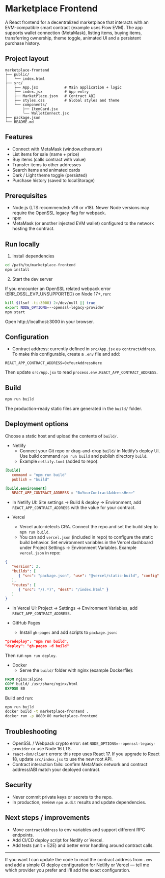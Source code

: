 # Marketplace Frontend

A React frontend for a decentralized marketplace that interacts with an EVM-compatible smart contract (example uses Flow EVM). The app supports wallet connection (MetaMask), listing items, buying items, transferring ownership, theme toggle, animated UI and a persistent purchase history.

## Project layout

```
marketplace-frontend
├── public/
│   └── index.html
├── src/
│   ├── App.jsx            # Main application + logic
│   ├── index.jsx          # App entry
│   ├── MarketPlace.json   # Contract ABI
│   ├── styles.css         # Global styles and theme
│   └── components/
│       ├── ItemCard.jsx
│       └── WalletConnect.jsx
├── package.json
└── README.md
```

## Features

- Connect with MetaMask (window.ethereum)
- List items for sale (name + price)
- Buy items (calls contract with value)
- Transfer items to other addresses
- Search items and animated cards
- Dark / Light theme toggle (persisted)
- Purchase history (saved to localStorage)

## Prerequisites

- Node.js (LTS recommended: v16 or v18). Newer Node versions may require the OpenSSL legacy flag for webpack.
- npm
- MetaMask (or another injected EVM wallet) configured to the network hosting the contract.

## Run locally

1. Install dependencies

```bash
cd /path/to/marketplace-frontend
npm install
```

2. Start the dev server

If you encounter an OpenSSL related webpack error (ERR_OSSL_EVP_UNSUPPORTED) on Node 17+, run:

```bash
kill $(lsof -ti:3000) 2>/dev/null || true
export NODE_OPTIONS=--openssl-legacy-provider
npm start
```

Open http://localhost:3000 in your browser.

## Configuration

- Contract address: currently defined in `src/App.jsx` as `contractAddress`. To make this configurable, create a `.env` file and add:

```
REACT_APP_CONTRACT_ADDRESS=0xYourAddressHere
```

Then update `src/App.jsx` to read `process.env.REACT_APP_CONTRACT_ADDRESS`.

## Build

```bash
npm run build
```

The production-ready static files are generated in the `build/` folder.

## Deployment options

Choose a static host and upload the contents of `build/`.

- Netlify
   - Connect your Git repo or drag-and-drop `build/` in Netlify’s deploy UI. Use build command `npm run build` and publish directory `build`.
    - Example `netlify.toml` (added to repo):

```toml
[build]
   command = "npm run build"
   publish = "build"

[build.environment]
   REACT_APP_CONTRACT_ADDRESS = "0xYourContractAddressHere"
```

   - In Netlify UI: Site settings → Build & deploy → Environment, add `REACT_APP_CONTRACT_ADDRESS` with the value for your contract.

- Vercel
   - Vercel auto-detects CRA. Connect the repo and set the build step to `npm run build`.
    - You can add `vercel.json` (included in repo) to configure the static build behavior. Set environment variables in the Vercel dashboard under Project Settings → Environment Variables. Example `vercel.json` in repo:

```json
{
   "version": 2,
   "builds": [
      { "src": "package.json", "use": "@vercel/static-build", "config": { "distDir": "build" } }
   ],
   "routes": [
      { "src": "/(.*)", "dest": "/index.html" }
   ]
}
```

   - In Vercel UI: Project → Settings → Environment Variables, add `REACT_APP_CONTRACT_ADDRESS`.

- GitHub Pages
   - Install `gh-pages` and add scripts to `package.json`:

```json
"predeploy": "npm run build",
"deploy": "gh-pages -d build"
```

Then run `npm run deploy`.

- Docker
   - Serve the `build/` folder with nginx (example Dockerfile):

```Dockerfile
FROM nginx:alpine
COPY build/ /usr/share/nginx/html
EXPOSE 80
```

Build and run:

```bash
npm run build
docker build -t marketplace-frontend .
docker run -p 8080:80 marketplace-frontend
```

## Troubleshooting

- OpenSSL / Webpack crypto error: set `NODE_OPTIONS=--openssl-legacy-provider` or use Node 16 LTS.
- `react-dom/client` errors: this repo uses React 17. If you upgrade to React 18, update `src/index.jsx` to use the new root API.
- Contract interaction fails: confirm MetaMask network and contract address/ABI match your deployed contract.

## Security

- Never commit private keys or secrets to the repo.
- In production, review `npm audit` results and update dependencies.

## Next steps / improvements

- Move `contractAddress` to env variables and support different RPC endpoints.
- Add CI/CD deploy script for Netlify or Vercel.
- Add tests (unit + E2E) and better error handling around contract calls.

---

If you want I can update the code to read the contract address from `.env` and add a simple CI deploy configuration for Netlify or Vercel — tell me which provider you prefer and I'll add the exact configuration.
